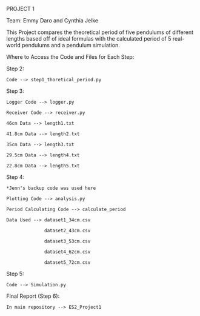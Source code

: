 PROJECT 1

Team: Emmy Daro and Cynthia Jelke

This Project compares the theoretical period of five pendulums of different lengths based off of ideal formulas with the calculated
period of 5 real-world pendulums and a pendulum simulation.

Where to Access the Code and Files for Each Step:

  Step 2:
  
    Code --> step1_thoretical_period.py
    
  Step 3:
  
    Logger Code --> logger.py
    
    Receiver Code --> receiver.py
    
    46cm Data --> length1.txt
    
    41.8cm Data --> length2.txt
    
    35cm Data --> length3.txt
    
    29.5cm Data --> length4.txt
    
    22.8cm Data --> length5.txt
    
  Step 4:
  
    *Jenn's backup code was used here
    
    Plotting Code --> analysis.py
    
    Period Calculating Code --> calculate_period
    
    Data Used --> dataset1_34cm.csv
    
                  dataset2_43cm.csv
                  
                  dataset3_53cm.csv
                  
                  dataset4_62cm.csv
                  
                  dataset5_72cm.csv
                  
  Step 5:
  
    Code --> Simulation.py
    
  Final Report (Step 6):
  
    In main repository --> ES2_Project1
